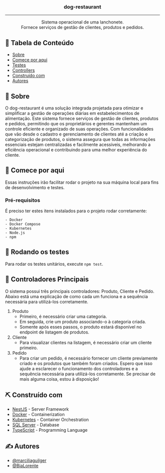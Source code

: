 <!-- <p align="center">
 <img width=500px height=500px src="dog-restaurant-logo-v2.jpg" alt="Project logo"></a>
</p> -->

<h3 align="center">dog-restaurant</h3>

---

<p align="center"> Sistema operacional de uma lanchonete.<br> 
Fornece serviços de gestão de clientes, produtos e pedidos.<br> 
</p>

## 📝 Tabela de Conteúdo

- [Sobre](#about)
- [Comece por aqui](#getting_started)
- [Testes](#tests)
- [Controllers](#controllers)
- [Construído com](#built_using)
- [Autores](#authors)

## 🧐 Sobre <a name = "about"></a>

O dog-restaurant é uma solução integrada projetada para otimizar e simplificar a gestão de operações diárias em estabelecimentos de alimentação. Este sistema fornece serviços de gestão de clientes, produtos e pedidos, permitindo que os proprietários e gerentes mantenham um controle eficiente e organizado de suas operações. Com funcionalidades que vão desde o cadastro e gerenciamento de clientes até a criação e categorização de produtos, o sistema assegura que todas as informações essenciais estejam centralizadas e facilmente acessíveis, melhorando a eficiência operacional e contribuindo para uma melhor experiência do cliente.

## 🏁 Comece por aqui <a name = "getting_started"></a>

Essas instruções irão facilitar rodar o projeto na sua máquina local para fins de desenvolvimento e testes.

### Pré-requisitos

É preciso ter estes itens instalados para o projeto rodar corretamente:

```
- Docker
- Docker Compose
- Kubernetes
- Node.js
- npm
```

## 🔧 Rodando os testes <a name = "tests"></a>

Para rodar os testes unitários, execute `npm test`.

## 📂 Controladores Principais <a name = "controllers"></a>

O sistema possui três principais controladores: Produto, Cliente e Pedido. Abaixo está uma explicação de como cada um funciona e a sequência necessária para utilizá-los corretamente.
1. Produto
   - Primeiro, é necessário criar uma categoria.
   - Em seguida, crie um produto associando-o à categoria criada.
   - Somente após esses passos, o produto estará disponível no endpoint de listagem de produtos.
2. Cliente
   - Para visualizar clientes na listagem, é necessário criar um cliente primeiro.
3. Pedido
   - Para criar um pedido, é necessário fornecer um cliente previamente criado e os produtos que também foram criados.
Espero que isso ajude a esclarecer o funcionamento dos controladores e a sequência necessária para utilizá-los corretamente. Se precisar de mais alguma coisa, estou à disposição!

## ⛏️ Construído com <a name = "built_using"></a>

- [NestJS](https://nestjs.com/) - Server Framework
- [Docker](https://www.docker.com) - Containerization
- [Kubernetes](https://kubernetes.io) - Container Orchestration
- [SQL Server](https://www.microsoft.com/en-us/sql-server) - Database
- [TypeScript](https://www.typescriptlang.org/) - Programming Language


## ✍️ Autores <a name = "authors"></a>

- [@marciliaguilger](https://github.com/marciliaguilger)
- [@BiaLorente](https://github.com/BiaLorente)
